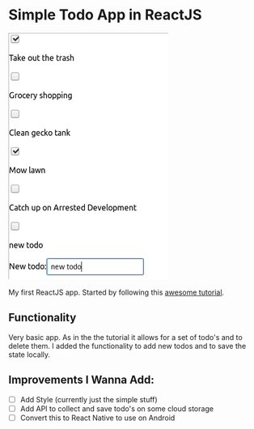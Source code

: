 # Simple Todo App in ReactJS

![Screenshot](Screenshot.png)

My first ReactJS app. Started by following this [awesome tutorial](https://www.youtube.com/watch?v=DLX62G4lc44&list=WL&index=4&t=0s).

## Functionality

Very basic app. As in the the tutorial it allows for a set of todo's and to delete them.
I added the functionality to add new todos and to save the state locally.

## Improvements I Wanna Add:
* [ ] Add Style (currently just the simple stuff)
* [ ] Add API to collect and save todo's on some cloud storage
* [ ] Convert this to React Native to use on Android
